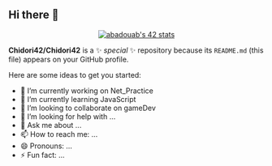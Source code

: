 ## Hi there 👋

<p align="center">
<a href="https://github.com/oakoudad/badge42"><img src="https://badge.mediaplus.ma/levi/ael-fagr" alt="abadouab's 42 stats" /></a>
</p>

**Chidori42/Chidori42** is a ✨ _special_ ✨ repository because its `README.md` (this file) appears on your GitHub profile.

Here are some ideas to get you started:

- 🔭 I’m currently working on Net_Practice
- 🌱 I’m currently learning JavaScript
- 👯 I’m looking to collaborate on gameDev
- 🤔 I’m looking for help with ...
- 💬 Ask me about ...
- 📫 How to reach me: ...
- 😄 Pronouns: ...
- ⚡ Fun fact: ...
